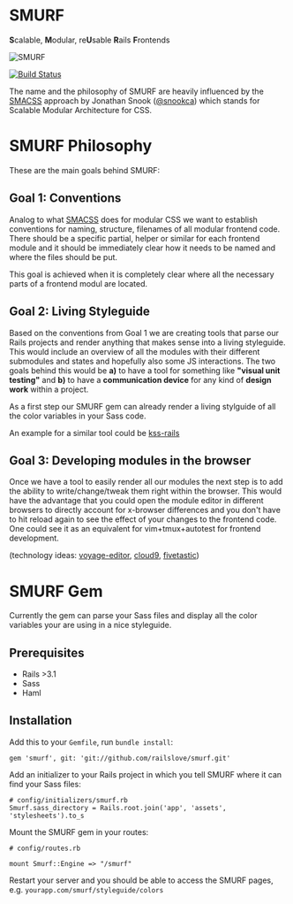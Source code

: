 SMURF
=====

**S**calable, **M**odular, re**U**sable **R**ails **F**rontends

![SMURF](https://github.com/railslove/smurf/raw/master/app/assets/images/smurf/smurf.png)

[![Build Status](https://secure.travis-ci.org/railslove/smurf.png?branch=master)](http://travis-ci.org/railslove/smurf)

The name and the philosophy of SMURF are heavily influenced by the [SMACSS](http://smacss.com) approach by Jonathan Snook ([@snookca](https://twitter.com/snookca)) which stands for Scalable Modular Architecture for CSS.


# SMURF Philosophy

These are the main goals behind SMURF:

## Goal 1:  Conventions

Analog to what [SMACSS](http://smacss.com) does for modular CSS we want to establish conventions for naming, structure, filenames of all modular frontend code.  There should be a specific partial, helper or similar for each frontend module and it should be immediately clear how it needs to be named and where the files should be put.

This goal is achieved when it is completely clear where all the necessary parts of a frontend modul are located.


## Goal 2:  Living Styleguide

Based on the conventions from Goal 1 we are creating tools that parse our Rails projects and render anything that makes sense into a living styleguide.  This would include an overview of all the modules with their different submodules and states and hopefully also some JS interactions.  The two goals behind this would be **a)** to have a tool for something like **"visual unit testing"** and **b)** to have a **communication device** for any kind of **design work** within a project.

As a first step our SMURF gem can already render a living stylguide of all the color variables in your Sass code.

An example for a similar tool could be [kss-rails](https://github.com/dewski/kss-rails)

## Goal 3: Developing modules in the browser

Once we have a tool to easily render all our modules the next step is to add the ability to write/change/tweak them right within the browser.  This would have the advantage that you could open the module editor in different browsers to directly account for x-browser differences and you don't have to hit reload again to see the effect of your changes to the frontend code.  One could see it as an equivalent for vim+tmux+autotest for frontend development.

(technology ideas: [voyage-editor](http://voyage-editor.herokuapp.com/), [cloud9](http://c9.io), [fivetastic](https://github.com/makevoid/fivetastic))


# SMURF Gem

Currently the gem can parse your Sass files and display all the color variables your are using in a nice styleguide.

## Prerequisites

* Rails >3.1
* Sass
* Haml

## Installation

Add this to your `Gemfile`, run `bundle install`:

    gem 'smurf', git: 'git://github.com/railslove/smurf.git'
    
Add an initializer to your Rails project in which you tell SMURF where it can find your Sass files:

    # config/initializers/smurf.rb
    Smurf.sass_directory = Rails.root.join('app', 'assets', 'stylesheets').to_s
    
Mount the SMURF gem in your routes:

    # config/routes.rb
    
    mount Smurf::Engine => "/smurf"
    
Restart your server and you should be able to access the SMURF pages, e.g. `yourapp.com/smurf/styleguide/colors`


